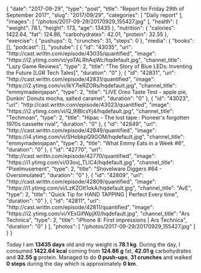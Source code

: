 {
    "date": "2017-09-29",
    "type": "post",
    "title": "Report for Friday 29th of September 2017",
    "slug": "2017\/09\/29",
    "categories": [
        "Daily report"
    ],
    "images": [
        "\/photos\/2017-09-29\/20170929_155427.jpg"
    ],
    "health": {
        "weight": 78.1,
        "height": 173,
        "age": 13435
    },
    "nutrition": {
        "calories": 1422.64,
        "fat": 124.86,
        "carbohydrates": 42.01,
        "protein": 32.55
    },
    "exercise": {
        "pushups": 0,
        "crunches": 31,
        "steps": 0
    },
    "media": {
        "books": [],
        "podcast": [],
        "youtube": [
            {
                "id": "43035",
                "url": "http:\/\/cast.writtn.com\/episode\/43035\/quantified",
                "image": "https:\/\/i2.ytimg.com\/vi\/yoTALRhAqWc\/hqdefault.jpg",
                "channel_title": "Lazy Game Reviews",
                "type": 2,
                "title": "The Story of Blue LEDs: Inventing the Future [LGR Tech Tales]",
                "duration": "0"
            },
            {
                "id": "42831",
                "url": "http:\/\/cast.writtn.com\/episode\/42831\/quantified",
                "image": "https:\/\/i2.ytimg.com\/vi\/IkY7leRZORs\/hqdefault.jpg",
                "channel_title": "emmymadeinjapan",
                "type": 2,
                "title": "LIVE Oreo Taste Test - apple pie, Dunkin' Donuts mocha, salted caramel",
                "duration": "0"
            },
            {
                "id": "43023",
                "url": "http:\/\/cast.writtn.com\/episode\/43023\/quantified",
                "image": "https:\/\/i2.ytimg.com\/vi\/Q_9IBIcsYj4\/hqdefault.jpg",
                "channel_title": "Techmoan",
                "type": 2,
                "title": "Hipac  - The lost tape : Pioneer's forgotten 1970s cassette rival",
                "duration": "0"
            },
            {
                "id": "42849",
                "url": "http:\/\/cast.writtn.com\/episode\/42849\/quantified",
                "image": "https:\/\/i4.ytimg.com\/vi\/SHobkpQ9GOM\/hqdefault.jpg",
                "channel_title": "emmymadeinjapan",
                "type": 2,
                "title": "What Emmy Eats in a Week #6",
                "duration": "0"
            },
            {
                "id": "42770",
                "url": "http:\/\/cast.writtn.com\/episode\/42770\/quantified",
                "image": "https:\/\/i1.ytimg.com\/vi\/03ovj_TLlC4\/hqdefault.jpg",
                "channel_title": "Pixelmusement",
                "type": 2,
                "title": "Shovelware Diggers #64 - Oversimulated",
                "duration": "0"
            },
            {
                "id": "42809",
                "url": "http:\/\/cast.writtn.com\/episode\/42809\/quantified",
                "image": "https:\/\/i1.ytimg.com\/vi\/LzKZOIt1okA\/hqdefault.jpg",
                "channel_title": "AvE",
                "type": 2,
                "title": "Quick Tip for HAND TAPPING | Perfect Every time",
                "duration": "0"
            },
            {
                "id": "42811",
                "url": "http:\/\/cast.writtn.com\/episode\/42811\/quantified",
                "image": "https:\/\/i2.ytimg.com\/vi\/YExGifWpjX0\/hqdefault.jpg",
                "channel_title": "Ars Technica",
                "type": 2,
                "title": "iPhone 8: First impressions | Ars Technica",
                "duration": "0"
            }
        ],
        "photos": [
            "\/photos\/2017-09-29\/20170929_155427.jpg"
        ]
    }
}

Today I am <strong>13435 days</strong> old and my weight is <strong>78.1 kg</strong>. During the day, I consumed <strong>1422.64 kcal</strong> coming from <strong>124.86 g</strong> fat, <strong>42.01 g</strong> carbohydrates and <strong>32.55 g</strong> protein. Managed to do <strong>0 push-ups</strong>, <strong>31 crunches</strong> and walked <strong>0 steps</strong> during the day which is approximately <strong>0 km</strong>.